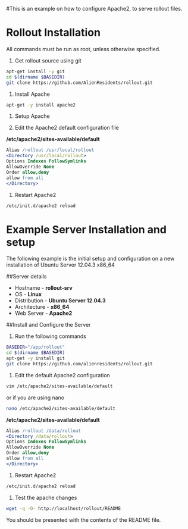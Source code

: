#This is an example on how to configure Apache2, to serve rollout files.

# Rollout Installation


All commands must be run as root, unless otherwise specified.


1.  Get rollout source using git

  ```bash
  apt-get install -y git
  cd $(dirname $BASEDIR)
  git clone https://github.com/AlienResidents/rollout.git
  ```

1.  Install Apache

  ```bash
  apt-get -y install apache2
  ```

1.  Setup Apache

  1.  Edit the Apache2 default configuration file

  **/etc/apache2/sites-available/default**

  ```apache
Alias /rollout /usr/local/rollout
<Directory /usr/local/rollout>
  Options Indexes FollowSymlinks
  AllowOverride None
  Order allow,deny
  allow from all
</Directory>
  ```

  1.  Restart Apache2

  ```bash
/etc/init.d/apache2 reload
  ```

# Example Server Installation and setup
The following example is the initial setup and configuration on
a new installation of Ubuntu Server 12.04.3 x86_64

##Server details
* Hostname - **rollout-srv**
* OS - **Linux**
* Distribution - **Ubuntu Server 12.04.3**
* Architecture - **x86_64**
* Web Server - **Apache2**


##Install and Configure the Server
1.  Run the following commands

  ```bash
BASEDIR="/app/rollout"
cd $(dirname $BASEDIR)
apt-get -y install git
git clone https://github.com/alienresidents/rollout.git
  ```

1.  Edit the default Apache2 configuration

  ```bash
vim /etc/apache2/sites-available/default
  ```
  
  or if you are using nano
  
  ```bash
  nano /etc/apache2/sites-available/default
  ```

  **/etc/apache2/sites-available/default**

  ```apache
Alias /rollout /data/rollout
<Directory /data/rollout>
  Options Indexes FollowSymlinks
  AllowOverride None
  Order allow,deny
  allow from all
</Directory>
  ```

1.  Restart Apache2

  ```bash
/etc/init.d/apache2 reload
  ```

1.  Test the apache changes

  ```bash
wget -q -O- http://localhost/rollout/README
  ```
You should be presented with the contents of the README file.
